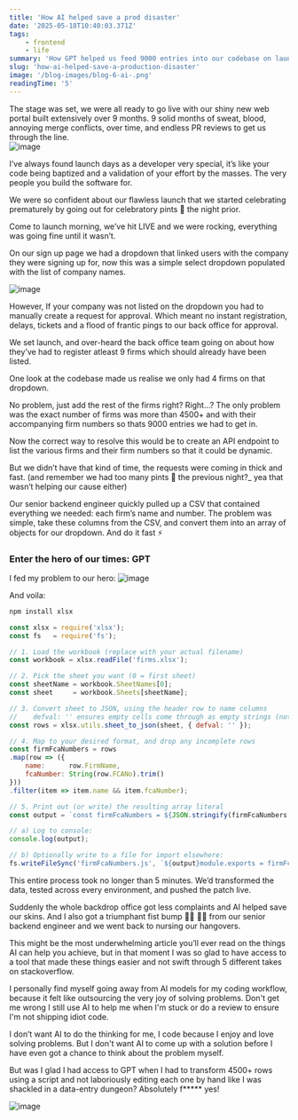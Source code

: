 ```yaml
---
title: 'How AI helped save a prod disaster'
date: '2025-05-18T10:40:03.371Z'
tags:
    - frontend
    - life
summary: 'How GPT helped us feed 9000 entries into our codebase on launch day.'
slug: 'how-ai-helped-save-a-production-disaster'
image: '/blog-images/blog-6-ai-.png'
readingTime: '5'
---
```


The stage was set, we were all ready to go live with our shiny new web portal built extensively over 9 months. 9 solid months of sweat, blood, annoying merge conflicts, over time, and endless PR reviews to get us through the line.
<br/>
![image](/blog-images/blog-6-ai-.png)

I’ve always found launch days as a developer very special, it’s like your code being baptized and a validation of your effort by the masses. The very people you build the software for.

We were so confident about our flawless launch that we started celebrating prematurely by going out for celebratory pints 🍻 the night prior.

Come to launch morning, we’ve hit LIVE and we were rocking, everything was going fine until it wasn’t.

On our sign up page we had a dropdown that linked users with the company they were signing up for, now this was a simple select dropdown populated with the list of company names.

![image](/blog-images/blog-6/dropdown.png)

However, If your company was not listed on the dropdown you had to manually create a request for approval. Which meant no instant registration, delays, tickets and a flood of frantic pings to our back office for approval.

We set launch, and over-heard the back office team going on about how they’ve had to register atleast 9 firms which should already have been listed.

One look at the codebase made us realise we only had 4 firms on that dropdown.

No problem, just add the rest of the firms right? Right…?
The only problem was the exact number of firms was more than 4500+ and with their accompanying firm numbers so thats 9000 entries we had to get in.

Now the correct way to resolve this would be to create an API endpoint to list the various firms and their firm numbers so that it could be dynamic.

But we didn’t have that kind of time, the requests were coming in thick and fast. (and remember we had too many pints 🍻 the previous night?_ yea that wasn’t helping our cause either)

Our senior backend engineer quickly pulled up a CSV that contained everything we needed: each firm’s name and number.
The problem was simple, take these columns from the CSV, and convert them into an array of objects for our dropdown. And do it fast ⚡

### Enter the hero of our times: GPT
I fed my problem to our hero:
![image](/blog-images/blog-6/script.png)

And voila:
```js
npm install xlsx

const xlsx = require('xlsx');
const fs   = require('fs');

// 1. Load the workbook (replace with your actual filename)
const workbook = xlsx.readFile('firms.xlsx');

// 2. Pick the sheet you want (0 = first sheet)
const sheetName = workbook.SheetNames[0];
const sheet     = workbook.Sheets[sheetName];

// 3. Convert sheet to JSON, using the header row to name columns
//    defval: '' ensures empty cells come through as empty strings (not undefined)
const rows = xlsx.utils.sheet_to_json(sheet, { defval: '' });

// 4. Map to your desired format, and drop any incomplete rows
const firmFcaNumbers = rows
.map(row => ({
    name:      row.FirmName,
    fcaNumber: String(row.FCANo).trim()
}))
.filter(item => item.name && item.fcaNumber);

// 5. Print out (or write) the resulting array literal
const output = `const firmFcaNumbers = ${JSON.stringify(firmFcaNumbers, null, 2)};\n`;

// a) Log to console:
console.log(output);

// b) Optionally write to a file for import elsewhere:
fs.writeFileSync('firmFcaNumbers.js', `${output}module.exports = firmFcaNumbers;\n`, 'utf8');
```

This entire process took no longer than 5 minutes. We’d transformed the data, tested across every environment, and pushed the patch live.

Suddenly the whole backdrop office got less complaints and AI helped save our skins. And I also got a triumphant fist bump 🤜🏻 🤛🏻 from our senior backend engineer and we went back to nursing our hangovers.

This might be the most underwhelming article you’ll ever read on the things AI can help you achieve, but in that moment I was so glad to have access to a tool that made these things easier and not swift through 5 different takes on stackoverflow.

I personally find myself going away from AI models for my coding workflow, because it felt like outsourcing the very joy of solving problems. Don't get me wrong I still use AI to help me when I'm stuck or do a review to ensure I'm not shipping idiot code.

I don’t want AI to do the thinking for me, I code because I enjoy and love solving problems. But I don't want AI to come up with a solution before I have even got a chance to think about the problem myself.

But was I glad I had access to GPT when I had to transform 4500+ rows using a script and not laboriously editing each one by hand like I was shackled in a data-entry dungeon? Absolutely f***** yes!

![image](/blog-images/blog-6/thankyou.png)
